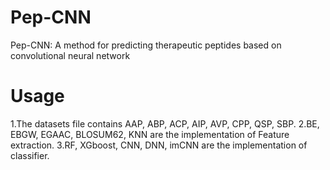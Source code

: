 # Pep-CNN
Pep-CNN: A method for predicting therapeutic peptides based on convolutional neural network

# Usage
1.The datasets file contains AAP, ABP, ACP, AIP, AVP, CPP, QSP, SBP.
2.BE, EBGW, EGAAC, BLOSUM62, KNN are the implementation of Feature extraction.
3.RF, XGboost, CNN, DNN, imCNN are the implementation of classifier.

